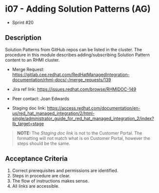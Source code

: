 
# i07 - Adding Solution Patterns (AG)

* Sprint #20


## Description

Solution Patterns from GitHub repos can be listed in the cluster. The procedure in this module describes adding/subscribing Solution Pattern content to an RHMI cluster. 

* Merge Request: https://gitlab.cee.redhat.com/RedHatManagedIntegration-documentation/rhmi-docs/-/merge_requests/139
* Jira ref link: https://issues.redhat.com/browse/RHMIDOC-149
* Peer contact: Joan Edwards


* Staging doc link: https://access.redhat.com/documentation/en-us/red_hat_managed_integration/2/html-single/administrator_guide_for_red_hat_managed_integration_2/index?lb_target=stage
> **NOTE:** The _Staging doc link_ is not to the Customer Portal. The formatting will not match what is on Customer Portal, however the steps should be the same.



## Acceptance Criteria

1. Correct prerequisites and permissions are identified. 
2. Steps in procedure are clear. 
3. The flow of instructions makes sense.
4. All links are accessible.



